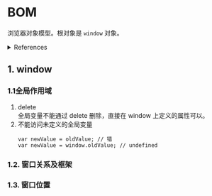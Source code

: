 # BOM

浏览器对象模型。根对象是 `window` 对象。

<details>
<summary>References</summary>

- [BOM 与 DOM 的区别 | cnblogs](https://www.cnblogs.com/liwenzhou/p/8011504.html)

</details>

## 1. window

### 1.1全局作用域

1. delete  
   全局变量不能通过 delete 删除，直接在 window 上定义的属性可以。  
2. 不能访问未定义的全局变量  
   ```
   var newValue = oldValue; // 错
   var newValue = window.oldValue; // undefined
   ```

### 1.2. 窗口关系及框架

### 1.3. 窗口位置

